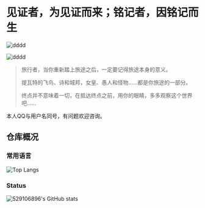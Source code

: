 # 见证者，为见证而来；铭记者，因铭记而生

 ![dddd](https://img.shields.io/badge/%E5%8E%9F%E7%A5%9EUID-208141029-green)

 ![dddd](https://img.shields.io/badge/%E5%8D%95%E6%8E%A8-%E9%9B%B7%E7%94%B5%E5%B0%86%E5%86%9B-blueviolet)

> 旅行者，当你重新踏上旅途之后，一定要记得旅途本身的意义。 
>
> 提瓦特的飞鸟、诗和城邦，女皇、愚人和怪物……都是你旅途的一部分。 
>
> 终点并不意味着一切，在抵达终点之前，用你的眼睛，多多观察这个世界吧…… 

本人QQ与用户名同号，有问题欢迎咨询。

## 仓库概况

 ### 常用语言

 ![Top Langs](https://github-readme-stats.vercel.app/api/top-langs/?username=529106896&layout=compact)

### Status

 ![529106896's GitHub stats](https://github-readme-stats.vercel.app/api?username=529106896&show_icons=true&theme=tokyonight)
